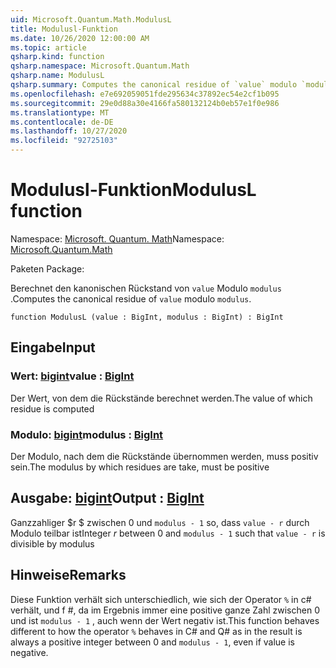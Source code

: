 ```yaml
---
uid: Microsoft.Quantum.Math.ModulusL
title: Modulusl-Funktion
ms.date: 10/26/2020 12:00:00 AM
ms.topic: article
qsharp.kind: function
qsharp.namespace: Microsoft.Quantum.Math
qsharp.name: ModulusL
qsharp.summary: Computes the canonical residue of `value` modulo `modulus`.
ms.openlocfilehash: e7e692059051fde295634c37892ec54e2cf1b095
ms.sourcegitcommit: 29e0d88a30e4166fa580132124b0eb57e1f0e986
ms.translationtype: MT
ms.contentlocale: de-DE
ms.lasthandoff: 10/27/2020
ms.locfileid: "92725103"
---
```

# <a name="modulusl-function"></a><span data-ttu-id="bf272-102">Modulusl-Funktion</span><span class="sxs-lookup"><span data-stu-id="bf272-102">ModulusL function</span></span>

<span data-ttu-id="bf272-103">Namespace: [Microsoft. Quantum. Math](xref:Microsoft.Quantum.Math)</span><span class="sxs-lookup"><span data-stu-id="bf272-103">Namespace: [Microsoft.Quantum.Math](xref:Microsoft.Quantum.Math)</span></span>

<span data-ttu-id="bf272-104">Paketen [](https://nuget.org/packages/)</span><span class="sxs-lookup"><span data-stu-id="bf272-104">Package: [](https://nuget.org/packages/)</span></span>


<span data-ttu-id="bf272-105">Berechnet den kanonischen Rückstand von `value` Modulo `modulus` .</span><span class="sxs-lookup"><span data-stu-id="bf272-105">Computes the canonical residue of `value` modulo `modulus`.</span></span>

```qsharp
function ModulusL (value : BigInt, modulus : BigInt) : BigInt
```


## <a name="input"></a><span data-ttu-id="bf272-106">Eingabe</span><span class="sxs-lookup"><span data-stu-id="bf272-106">Input</span></span>

### <a name="value--bigint"></a><span data-ttu-id="bf272-107">Wert: [bigint](xref:microsoft.quantum.lang-ref.bigint)</span><span class="sxs-lookup"><span data-stu-id="bf272-107">value : [BigInt](xref:microsoft.quantum.lang-ref.bigint)</span></span>

<span data-ttu-id="bf272-108">Der Wert, von dem die Rückstände berechnet werden.</span><span class="sxs-lookup"><span data-stu-id="bf272-108">The value of which residue is computed</span></span>


### <a name="modulus--bigint"></a><span data-ttu-id="bf272-109">Modulo: [bigint](xref:microsoft.quantum.lang-ref.bigint)</span><span class="sxs-lookup"><span data-stu-id="bf272-109">modulus : [BigInt](xref:microsoft.quantum.lang-ref.bigint)</span></span>

<span data-ttu-id="bf272-110">Der Modulo, nach dem die Rückstände übernommen werden, muss positiv sein.</span><span class="sxs-lookup"><span data-stu-id="bf272-110">The modulus by which residues are take, must be positive</span></span>



## <a name="output--bigint"></a><span data-ttu-id="bf272-111">Ausgabe: [bigint](xref:microsoft.quantum.lang-ref.bigint)</span><span class="sxs-lookup"><span data-stu-id="bf272-111">Output : [BigInt](xref:microsoft.quantum.lang-ref.bigint)</span></span>

<span data-ttu-id="bf272-112">Ganzzahliger $r $ zwischen 0 und `modulus - 1` so, dass `value - r` durch Modulo teilbar ist</span><span class="sxs-lookup"><span data-stu-id="bf272-112">Integer $r$ between 0 and `modulus - 1` such that `value - r` is divisible by modulus</span></span>

## <a name="remarks"></a><span data-ttu-id="bf272-113">Hinweise</span><span class="sxs-lookup"><span data-stu-id="bf272-113">Remarks</span></span>

<span data-ttu-id="bf272-114">Diese Funktion verhält sich unterschiedlich, wie sich der Operator `%` in c# verhält, und f #, da im Ergebnis immer eine positive ganze Zahl zwischen 0 und ist `modulus - 1` , auch wenn der Wert negativ ist.</span><span class="sxs-lookup"><span data-stu-id="bf272-114">This function behaves different to how the operator `%` behaves in C# and Q# as in the result is always a positive integer between 0 and `modulus - 1`, even if value is negative.</span></span>